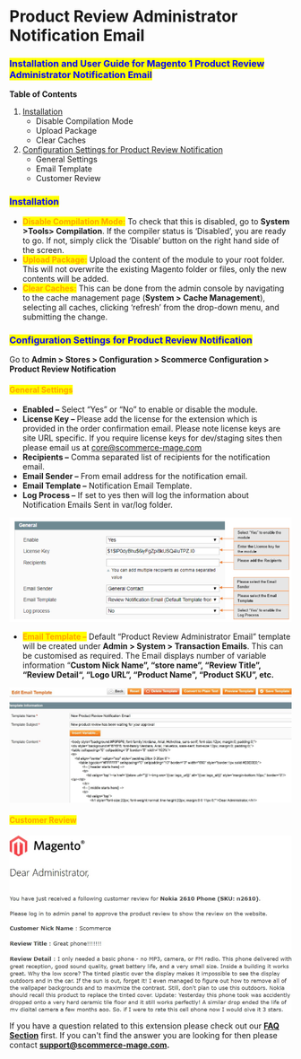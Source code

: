 # Product Review Administrator Notification Email

### <mark style="color:blue;">Installation and User Guide for Magento 1 Product Review Administrator Notification Email</mark>

**Table of Contents**

1. [Installation ](product-review-administrator-notification-email.md#\_bookmark0)
   * Disable Compilation Mode&#x20;
   * Upload Package&#x20;
   * Clear Caches&#x20;
2. [Configuration Settings for Product Review Notification ](product-review-administrator-notification-email.md#\_bookmark4)
   * General Settings&#x20;
   * Email Template&#x20;
   * Customer Review&#x20;

### <mark style="color:blue;">Installation</mark> <a href="#_bookmark0" id="_bookmark0"></a>

* <mark style="color:orange;">**Disable Compilation Mode:**</mark> To check that this is disabled, go to **System >Tools> Compilation**. If the compiler status is ‘Disabled’, you are ready to go. If not, simply click the ‘Disable’ button on the right hand side of the screen.
* <mark style="color:orange;">**Upload Package:**</mark> Upload the content of the module to your root folder. This will not overwrite the existing Magento folder or files, only the new contents will be added.
* <mark style="color:orange;">**Clear Caches:**</mark> This can be done from the admin console by navigating to the cache management page (**System > Cache Management**), selecting all caches, clicking ‘refresh’ from the drop-down menu, and submitting the change.

### <mark style="color:blue;">Configuration Settings for Product Review Notification</mark> <a href="#_bookmark4" id="_bookmark4"></a>

Go to **Admin > Stores > Configuration > Scommerce Configuration > Product Review Notification**

#### <mark style="color:orange;">General Settings</mark> <a href="#_bookmark5" id="_bookmark5"></a>

* **Enabled –** Select “Yes” or “No” to enable or disable the module.
* **License Key –** Please add the license for the extension which is provided in the order confirmation email. Please note license keys are site URL specific. If you require license keys for dev/staging sites then please email us at [core@scommerce-mage.com](mailto:core@scommerce-mage.com)
* **Recipients –** Comma separated list of recipients for the notification email.
* **Email Sender –** From email address for the notification email.
* **Email Template –** Notification Email Template.
* **Log Process –** If set to yes then will log the information about Notification Emails Sent in var/log folder.

![](../../.gitbook/assets/prodcutreview.jpg)

* <mark style="color:orange;">**Email Template –**</mark> Default “Product Review Administrator Email” template will be created under **Admin > System > Transaction Emails**. This can be customised as required. The Email displays number of variable information “**Custom Nick Name”, “store name”, “Review Title”, “Review Detail“, “Logo URL”, “Product Name”, “Product SKU”, etc.**

![](<../../.gitbook/assets/2 (31)>)

#### <mark style="color:orange;">Customer Review</mark> <a href="#_bookmark7" id="_bookmark7"></a>

![](<../../.gitbook/assets/3 (74)>)

If you have a question related to this extension please check out our [**FAQ Section**](https://www.scommerce-mage.com/magento-product-review-notification-email.html#faq) first. If you can't find the answer you are looking for then please contact [**support@scommerce-mage.com**](mailto:core@scommerce-mage.com)**.**
